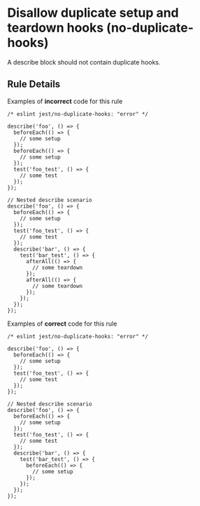 Disallow duplicate setup and teardown hooks (no-duplicate-hooks)
================================================================

A describe block should not contain duplicate hooks.

Rule Details
------------

Examples of **incorrect** code for this rule

    /* eslint jest/no-duplicate-hooks: "error" */

    describe('foo', () => {
      beforeEach(() => {
        // some setup
      });
      beforeEach(() => {
        // some setup
      });
      test('foo_test', () => {
        // some test
      });
    });

    // Nested describe scenario
    describe('foo', () => {
      beforeEach(() => {
        // some setup
      });
      test('foo_test', () => {
        // some test
      });
      describe('bar', () => {
        test('bar_test', () => {
          afterAll(() => {
            // some teardown
          });
          afterAll(() => {
            // some teardown
          });
        });
      });
    });

Examples of **correct** code for this rule

    /* eslint jest/no-duplicate-hooks: "error" */

    describe('foo', () => {
      beforeEach(() => {
        // some setup
      });
      test('foo_test', () => {
        // some test
      });
    });

    // Nested describe scenario
    describe('foo', () => {
      beforeEach(() => {
        // some setup
      });
      test('foo_test', () => {
        // some test
      });
      describe('bar', () => {
        test('bar_test', () => {
          beforeEach(() => {
            // some setup
          });
        });
      });
    });
